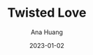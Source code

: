---
title: Twisted Love
author: Ana Huang
genre: Romance
test: romance
date: 2023-01-02
cover: TL
image: /images/TL.jpg
altImg: Twisted Love book cover
rating: 3
---